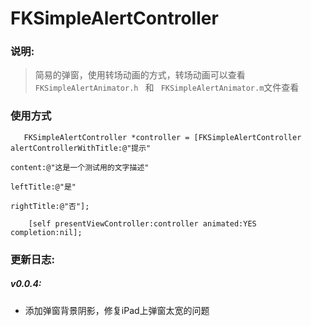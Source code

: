 # FKSimpleAlertController

### 说明:
>简易的弹窗，使用转场动画的方式，转场动画可以查看```FKSimpleAlertAnimator.h ``` 和 ``` FKSimpleAlertAnimator.m```文件查看

### 使用方式

```
   FKSimpleAlertController *controller = [FKSimpleAlertController alertControllerWithTitle:@"提示"
                                                                                    content:@"这是一个测试用的文字描述"
                                                                                  leftTitle:@"是"
                                                                                 rightTitle:@"否"];
    
    [self presentViewController:controller animated:YES completion:nil];

```

### 更新日志:

##### v0.0.4:

- 添加弹窗背景阴影，修复iPad上弹窗太宽的问题
